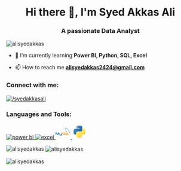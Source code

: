 <h1 align="center">Hi there 👋, I'm Syed Akkas Ali</h1>
<h3 align="center">A passionate Data Analyst</h3>

<p align="left"> <img src="https://komarev.com/ghpvc/?username=alisyedakkas&label=Profile%20views&color=0e75b6&style=flat" alt="alisyedakkas" /> </p>

- 🌱 I’m currently learning **Power BI, Python, SQL, Excel**

- 📫 How to reach me **alisyedakkas2424@gmail.com**

<h3 align="left">Connect with me:</h3>
<p align="left">
<a href="https://linkedin.com/in//syedakkasali" target="blank"><img align="center" src="https://raw.githubusercontent.com/rahuldkjain/github-profile-readme-generator/master/src/images/icons/Social/linked-in-alt.svg" alt="/syedakkasali" height="30" width="40" /></a>
</p>

<h3 align="left">Languages and Tools:</h3>
<p align="left"> <a href="https://learn.microsoft.com/en-us/power-bi/" target="_blank" rel="noreferrer"> <img src="https://upload.wikimedia.org/wikipedia/commons/c/cf/New_Power_BI_Logo.svg" alt="power bi" width="40" height="40"/> <a href="https://learn.microsoft.com/en-us/power-bi/" target="_blank" rel="noreferrer"> <img src="https://upload.wikimedia.org/wikipedia/commons/3/34/Microsoft_Office_Excel_%282019%E2%80%93present%29.svg" alt="excel" width="40" height="40"/> </a><a href="https://www.mysql.com/" target="_blank" rel="noreferrer"> <img src="https://raw.githubusercontent.com/devicons/devicon/master/icons/mysql/mysql-original-wordmark.svg" alt="mysql" width="40" height="40"/> </a> <a href="https://www.python.org" target="_blank" rel="noreferrer"> <img src="https://raw.githubusercontent.com/devicons/devicon/master/icons/python/python-original.svg" alt="python" width="40" height="40"/> </a>


</p>

<p><img align="left" src="https://github-readme-stats.vercel.app/api/top-langs?username=alisyedakkas&show_icons=true&locale=en&layout=compact" alt="alisyedakkas" /></p>

<p>&nbsp;<img align="center" src="https://github-readme-stats.vercel.app/api?username=alisyedakkas&show_icons=true&locale=en" alt="alisyedakkas" /></p>

<p><img align="center" src="https://github-readme-streak-stats.herokuapp.com/?user=alisyedakkas&" alt="alisyedakkas" /></p>
